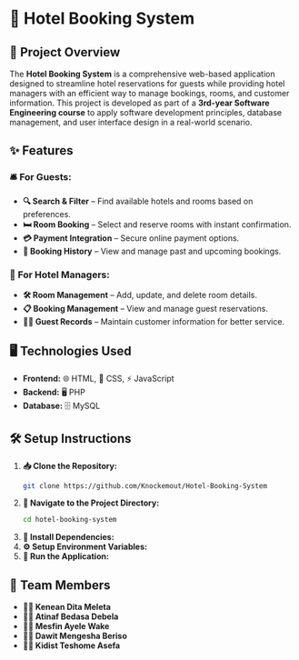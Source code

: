# 🏨 Hotel Booking System

## 📌 Project Overview
The **Hotel Booking System** is a comprehensive web-based application designed to streamline hotel reservations for guests while providing hotel managers with an efficient way to manage bookings, rooms, and customer information. This project is developed as part of a **3rd-year Software Engineering course** to apply software development principles, database management, and user interface design in a real-world scenario.

## ✨ Features
### 🛎️ For Guests:
- **🔍 Search & Filter** – Find available hotels and rooms based on preferences.
- **🛏️ Room Booking** – Select and reserve rooms with instant confirmation.
- **💳 Payment Integration** – Secure online payment options.
- **📅 Booking History** – View and manage past and upcoming bookings.

### 🏢 For Hotel Managers:
- **🛠️ Room Management** – Add, update, and delete room details.
- **📋 Booking Management** – View and manage guest reservations.
- **🧑‍💼 Guest Records** – Maintain customer information for better service.

## 🖥️ Technologies Used
- **Frontend:** 🌐 HTML, 🎨 CSS, ⚡ JavaScript
- **Backend:** 🖥️ PHP
- **Database:** 🗄️ MySQL

## 🛠️ Setup Instructions
1. **📥 Clone the Repository:**
   ```bash
   git clone https://github.com/Knockemout/Hotel-Booking-System
   ```
2. **📂 Navigate to the Project Directory:**
   ```bash
   cd hotel-booking-system
   ```
3. **🔧 Install Dependencies:**
4. **⚙️ Setup Environment Variables:**
5. **🚀 Run the Application:**

## 👥 Team Members
- **👨‍💻 Kenean Dita Meleta**
- **👨‍💻 Atinaf Bedasa Debela**
- **👨‍💻 Mesfin Ayele Wake**
- **👨‍💻 Dawit Mengesha Beriso**
- **👩‍💻 Kidist Teshome Asefa**

